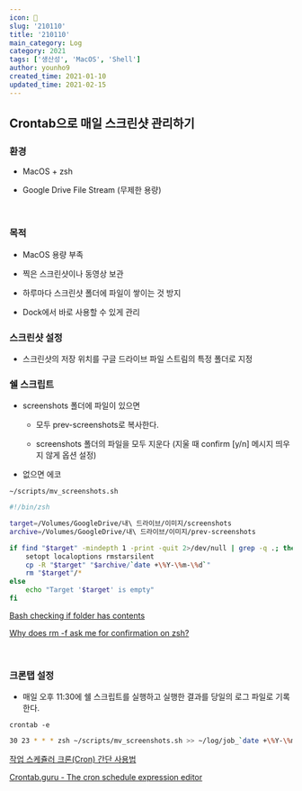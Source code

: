 ```yaml
---
icon: 📆
slug: '210110'
title: '210110'
main_category: Log
category: 2021
tags: ['생산성', 'MacOS', 'Shell']
author: younho9
created_time: 2021-01-10
updated_time: 2021-02-15
---
```


## Crontab으로 매일 스크린샷 관리하기

### 환경

- MacOS + zsh

- Google Drive File Stream (무제한 용량)

<br />

### 목적

- MacOS 용량 부족

- 찍은 스크린샷이나 동영상 보관

- 하루마다 스크린샷 폴더에 파일이 쌓이는 것 방지

- Dock에서 바로 사용할 수 있게 관리

### 스크린샷 설정

- 스크린샷의 저장 위치를 구글 드라이브 파일 스트림의 특정 폴더로 지정

### 쉘 스크립트

- screenshots 폴더에 파일이 있으면

  - 모두 prev-screenshots로 복사한다.

  - screenshots 폴더의 파일을 모두 지운다 (지울 때 confirm [y/n] 메시지 띄우지 않게 옵션 설정)

- 없으면 에코

`~/scripts/mv_screenshots.sh`

```bash
#!/bin/zsh

target=/Volumes/GoogleDrive/내\ 드라이브/이미지/screenshots
archive=/Volumes/GoogleDrive/내\ 드라이브/이미지/prev-screenshots

if find "$target" -mindepth 1 -print -quit 2>/dev/null | grep -q .; then
    setopt localoptions rmstarsilent
    cp -R "$target" "$archive/`date +\%Y-\%m-\%d`"
    rm "$target"/*
else
    echo "Target '$target' is empty"
fi
```

[Bash checking if folder has contents](https://stackoverflow.com/questions/20456666/bash-checking-if-folder-has-contents)

[Why does rm -f ask me for confirmation on zsh?](https://stackoverflow.com/questions/27988160/why-does-rm-f-ask-me-for-confirmation-on-zsh)

<br />

### 크론탭 설정

- 매일 오후 11:30에 쉘 스크립트를 실행하고 실행한 결과를 당일의 로그 파일로 기록한다.

`crontab -e`

```bash
30 23 * * * zsh ~/scripts/mv_screenshots.sh >> ~/log/job_`date +\%Y-\%m-\%d`.log 2>&1
```

[작업 스케쥴러 크론(Cron) 간단 사용법](https://www.letmecompile.com/scheduler-cron-tutorial/)

[Crontab.guru - The cron schedule expression editor](https://crontab.guru/)

<br />

